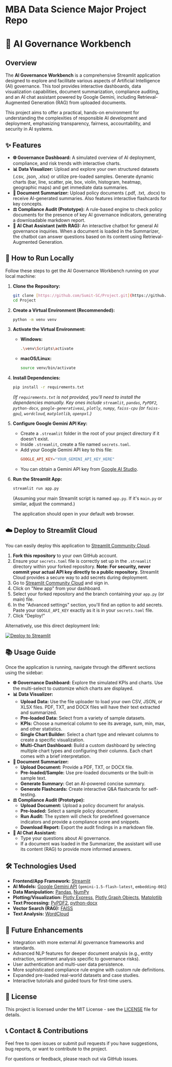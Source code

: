 # MBA Data Science Major Project Repo

# 🤖 AI Governance Workbench

## Overview

The **AI Governance Workbench** is a comprehensive Streamlit application designed to explore and facilitate various aspects of Artificial Intelligence (AI) governance. This tool provides interactive dashboards, data visualization capabilities, document summarization, compliance auditing, and an AI chat assistant powered by Google Gemini, including Retrieval-Augmented Generation (RAG) from uploaded documents.

This project aims to offer a practical, hands-on environment for understanding the complexities of responsible AI development and deployment, emphasizing transparency, fairness, accountability, and security in AI systems.

## ✨ Features

* **🌐 Governance Dashboard:** A simulated overview of AI deployment, compliance, and risk trends with interactive charts.
* **📊 Data Visualizer:** Upload and explore your own structured datasets (.csv, .json, .xlsx) or utilize pre-loaded samples. Generate dynamic charts (bar, line, scatter, pie, box, violin, histogram, heatmap, geographic maps) and get immediate data summaries.
* **📄 Document Summarizer:** Upload policy documents (.pdf, .txt, .docx) to receive AI-generated summaries. Also features interactive flashcards for key concepts.
* **⚖️ Compliance Audit (Prototype):** A rule-based engine to check policy documents for the presence of key AI governance indicators, generating a downloadable markdown report.
* **💬 AI Chat Assistant (with RAG):** An interactive chatbot for general AI governance inquiries. When a document is loaded in the Summarizer, the chatbot can answer questions based on its content using Retrieval-Augmented Generation.

## 🚀 How to Run Locally

Follow these steps to get the AI Governance Workbench running on your local machine:

1.  **Clone the Repository:**
    ```bash
    git clone [https://github.com/Sumit-SC/Project.git](https://github.com/Sumit-SC/Project.git)
    cd Project
    ```

2.  **Create a Virtual Environment (Recommended):**
    ```bash
    python -m venv venv
    ```

3.  **Activate the Virtual Environment:**
    * **Windows:**
        ```bash
        .\venv\Scripts\activate
        ```
    * **macOS/Linux:**
        ```bash
        source venv/bin/activate
        ```

4.  **Install Dependencies:**
    ```bash
    pip install -r requirements.txt
    ```
    *(If `requirements.txt` is not provided, you'll need to install the dependencies manually. Key ones include `streamlit`, `pandas`, `PyPDF2`, `python-docx`, `google-generativeai`, `plotly`, `numpy`, `faiss-cpu` (or `faiss-gpu`), `wordcloud`, `matplotlib`, `openpxl`.)*

5.  **Configure Google Gemini API Key:**
    * Create a `.streamlit` folder in the root of your project directory if it doesn't exist.
    * Inside `.streamlit`, create a file named `secrets.toml`.
    * Add your Google Gemini API key to this file:
        ```toml
        GOOGLE_API_KEY="YOUR_GEMINI_API_KEY_HERE"
        ```
    * You can obtain a Gemini API key from [Google AI Studio](https://aistudio.google.com/app/apikey).

6.  **Run the Streamlit App:**
    ```bash
    streamlit run app.py
    ```
    (Assuming your main Streamlit script is named `app.py`. If it's `main.py` or similar, adjust the command.)

    The application should open in your default web browser.

## ☁️ Deploy to Streamlit Cloud

You can easily deploy this application to [Streamlit Community Cloud](https://streamlit.io/cloud).

1.  **Fork this repository** to your own GitHub account.
2.  Ensure your `secrets.toml` file is correctly set up in the `.streamlit` directory within your forked repository. **Note: For security, never commit your actual API key directly to a public repository.** Streamlit Cloud provides a secure way to add secrets during deployment.
3.  Go to [Streamlit Community Cloud](https://streamlit.io/cloud) and sign in.
4.  Click on "New app" from your dashboard.
5.  Select your forked repository and the branch containing your `app.py` (or main) file.
6.  In the "Advanced settings" section, you'll find an option to add secrets. Paste your `GOOGLE_API_KEY` exactly as it is in your `secrets.toml` file.
7.  Click "Deploy!"

Alternatively, use this direct deployment link:

[![Deploy to Streamlit](https://static.streamlit.io/badges/streamlit_badge_black_white.svg)](https://share.streamlit.io/Sumit-SC/Project/main/streamlit_app.py)


## 📚 Usage Guide

Once the application is running, navigate through the different sections using the sidebar:

* **🌐 Governance Dashboard:** Explore the simulated KPIs and charts. Use the multi-select to customize which charts are displayed.
* **📊 Data Visualizer:**
    * **Upload Data:** Use the file uploader to load your own CSV, JSON, or XLSX files. PDF, TXT, and DOCX files will have their text extracted and summarized.
    * **Pre-loaded Data:** Select from a variety of sample datasets.
    * **KPIs:** Choose a numerical column to see its average, sum, min, max, and other statistics.
    * **Single Chart Builder:** Select a chart type and relevant columns to create a specific visualization.
    * **Multi-Chart Dashboard:** Build a custom dashboard by selecting multiple chart types and configuring their columns. Each chart comes with a brief interpretation.
* **📄 Document Summarizer:**
    * **Upload Document:** Provide a PDF, TXT, or DOCX file.
    * **Pre-loaded/Sample:** Use pre-loaded documents or the built-in sample text.
    * **Generate Summary:** Get an AI-powered concise summary.
    * **Generate Flashcards:** Create interactive Q&A flashcards for self-testing.
* **⚖️ Compliance Audit (Prototype):**
    * **Upload Document:** Upload a policy document for analysis.
    * **Pre-loaded:** Select a sample policy document.
    * **Run Audit:** The system will check for predefined governance indicators and provide a compliance score and snippets.
    * **Download Report:** Export the audit findings in a markdown file.
* **💬 AI Chat Assistant:**
    * Type your questions about AI governance.
    * If a document was loaded in the Summarizer, the assistant will use its content (RAG) to provide more informed answers.

## 🛠️ Technologies Used

* **Frontend/App Framework:** [Streamlit](https://streamlit.io/)
* **AI Models:** [Google Gemini API](https://ai.google.dev/models/gemini) (`gemini-1.5-flash-latest`, `embedding-001`)
* **Data Manipulation:** [Pandas](https://pandas.pydata.org/), [NumPy](https://numpy.org/)
* **Plotting/Visualization:** [Plotly Express](https://plotly.com/python/plotly-express/), [Plotly Graph Objects](https://plotly.com/python/graph-objects/), [Matplotlib](https://matplotlib.org/)
* **Text Processing:** [PyPDF2](https://pypi.org/project/PyPDF2/), [python-docx](https://python-docx.readthedocs.io/en/latest/)
* **Vector Search (RAG):** [FAISS](https://github.com/facebookresearch/faiss)
* **Text Analysis:** [WordCloud](https://pypi.org/project/wordcloud/)

## 🚧 Future Enhancements

* Integration with more external AI governance frameworks and standards.
* Advanced NLP features for deeper document analysis (e.g., entity extraction, sentiment analysis specific to governance risks).
* User authentication and multi-user data persistence.
* More sophisticated compliance rule engine with custom rule definitions.
* Expanded pre-loaded real-world datasets and case studies.
* Interactive tutorials and guided tours for first-time users.

## 📄 License

This project is licensed under the MIT License - see the [LICENSE](LICENSE) file for details.

## 📞 Contact & Contributions

Feel free to open issues or submit pull requests if you have suggestions, bug reports, or want to contribute to the project.

For questions or feedback, please reach out via GitHub issues.
